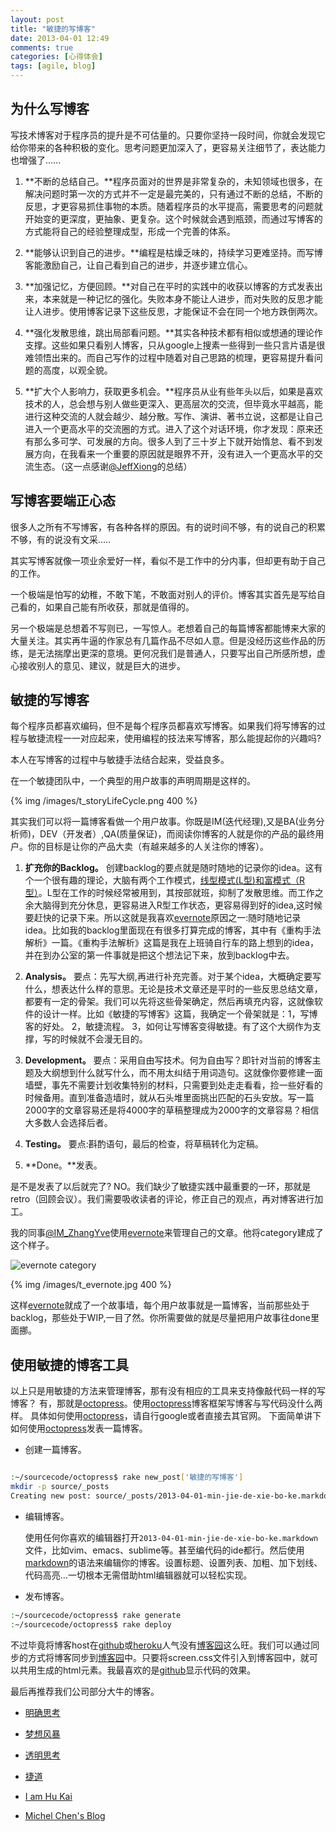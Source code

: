 ```yaml
---
layout: post
title: "敏捷的写博客"
date: 2013-04-01 12:49
comments: true
categories: [心得体会]
tags: [agile, blog] 
---
```



## 为什么写博客

写技术博客对于程序员的提升是不可估量的。只要你坚持一段时间，你就会发现它给你带来的各种积极的变化。思考问题更加深入了，更容易关注细节了，表达能力也增强了......

<!-- more -->

1. **不断的总结自己。**程序员面对的世界是非常复杂的，未知领域也很多，在解决问题时第一次的方式并不一定是最完美的，只有通过不断的总结，不断的反思，才更容易抓住事物的本质。随着程序员的水平提高，需要思考的问题就开始变的更深度，更抽象、更复杂。这个时候就会遇到瓶颈，而通过写博客的方式能将自己的经验整理成型，形成一个完善的体系。

2.  **能够认识到自己的进步。**编程是枯燥乏味的，持续学习更难坚持。而写博客能激励自己，让自己看到自己的进步，并逐步建立信心。

3. **加强记忆，方便回顾。**对自己在平时的实践中的收获以博客的方式发表出来，本来就是一种记忆的强化。失败本身不能让人进步，而对失败的反思才能让人进步。使用博客记录下这些反思，才能保证不会在同一个地方跌倒两次。

4. **强化发散思维，跳出局部看问题。**其实各种技术都有相似或想通的理论作支撑。这些如果只看别人博客，只从google上搜素一些得到一些只言片语是很难领悟出来的。而自己写作的过程中随着对自己思路的梳理，更容易提升看问题的高度，以观全貌。

5. **扩大个人影响力，获取更多机会。**程序员从业有些年头以后，如果是喜欢技术的人，总会想与别人做些更深入、更高层次的交流，但毕竟水平越高，能进行这种交流的人就会越少、越分散。写作、演讲、著书立说，这都是让自己进入一个更高水平的交流圈的方式。进入了这个对话环境，你才发现：原来还有那么多可学、可发展的方向。很多人到了三十岁上下就开始惰怠、看不到发展方向，在我看来一个重要的原因就是眼界不开，没有进入一个更高水平的交流生态。（这一点感谢[@JeffXiong](http://www.weibo.com/gigix)的总结）

## 写博客要端正心态

很多人之所有不写博客，有各种各样的原因。有的说时间不够，有的说自己的积累不够，有的说没有文采…..

其实写博客就像一项业余爱好一样，看似不是工作中的分内事，但却更有助于自己的工作。

一个极端是怕写的幼稚，不敢下笔，不敢面对别人的评价。博客其实首先是写给自己看的，如果自己能有所收获，那就是值得的。

另一个极端是总想着不写则已，一写惊人。老想着自己的每篇博客都能博来大家的大量关注。其实再牛逼的作家总有几篇作品不尽如人意。但是没经历这些作品的历练，是无法揣摩出更深的意境。更何况我们是普通人，只要写出自己所感所想，虚心接收别人的意见、建议，就是巨大的进步。

## 敏捷的写博客

每个程序员都喜欢编码，但不是每个程序员都喜欢写博客。如果我们将写博客的过程与敏捷流程一一对应起来，使用编程的技法来写博客，那么能提起你的兴趣吗?

本人在写博客的过程中与敏捷手法结合起来，受益良多。

在一个敏捷团队中，一个典型的用户故事的声明周期是这样的。

{% img /images/t_storyLifeCycle.png 400 %}

其实我们可以将一篇博客看做一个用户故事。你既是IM(迭代经理),又是BA(业务分析师)，DEV（开发者）,QA(质量保证)，而阅读你博客的人就是你的产品的最终用户。你的目标是让你的产品大卖（有越来越多的人关注你的博客）。

1. **扩充你的Backlog。** 创建backlog的要点就是随时随地的记录你的idea。这有个一个很有趣的理论，大脑有两个工作模式，[线型模式(L型)和富模式（R型）](https://right-track-wrong-train.readthedocs.org/en/latest/thinking_and_learning/pragmatic_thinking_and_learning/chp3.html)。L型在工作的时候经常被用到，其按部就班，抑制了发散思维。而工作之余大脑得到充分休息，更容易进入R型工作状态，更容易得到好的idea,这时候要赶快的记录下来。所以这就是我喜欢[evernote]原因之一:随时随地记录idea。比如我的backlog里面现在有很多打算完成的博客，其中有《重构手法解析》一篇。《重构手法解析》这篇是我在上班骑自行车的路上想到的idea，并在到办公室的第一件事就是把这个想法记下来，放到backlog中去。

2. **Analysis。** 要点：先写大纲,再进行补充完善。对于某个idea，大概确定要写什么，想表达什么样的意思。无论是技术文章还是平时的一些反思总结文章，都要有一定的骨架。我们可以先将这些骨架确定，然后再填充内容，这就像软件的设计一样。比如《敏捷的写博客》这篇，我确定一个骨架就是：1，写博客的好处。 2，敏捷流程。 3，如何让写博客变得敏捷。有了这个大纲作为支撑，写的时候就不会漫无目的。

3. **Development。** 要点：采用自由写技术。何为自由写？即针对当前的博客主题及大纲想到什么就写什么，而不用太纠结于用词造句。这就像你要修建一面墙壁，事先不需要计划收集特别的材料，只需要到处走走看看，捡一些好看的时候备用。直到准备造墙时，就从石头堆里面挑出匹配的石头安放。写一篇2000字的文章容易还是将4000字的草稿整理成为2000字的文章容易？相信大多数人会选择后者。

4. **Testing。** 要点:斟酌语句，最后的检查，将草稿转化为定稿。 

5. **Done。**发表。

是不是发表了以后就完了? NO。我们缺少了敏捷实践中最重要的一环，那就是retro（回顾会议）。我们需要吸收读者的评论，修正自己的观点，再对博客进行加工。

我的同事[@IM_ZhangYve](http://www.weibo.com/illusionking)使用[evernote]来管理自己的文章。他将category建成了这个样子。

![evernote category](http://images.cnblogs.com/cnblogs_com/huang0925/462982/o_evernote.jpg)

{% img /images/t_evernote.jpg 400 %}

这样[evernote]就成了一个故事墙，每个用户故事就是一篇博客，当前那些处于backlog，那些处于WIP,一目了然。你所需要做的就是尽量把用户故事往done里面挪。

## 使用敏捷的博客工具

以上只是用敏捷的方法来管理博客，那有没有相应的工具来支持像敲代码一样的写博客？
有，那就是[octopress]。使用[octopress]博客框架写博客与写代码没什么两样。
具体如何使用[octopress]，请自行google或者直接去其官网。
下面简单讲下如何使用[octopress]发表一篇博客。

* 创建一篇博客。

```bash

:~/sourcecode/octopress$ rake new_post['敏捷的写博客']
mkdir -p source/_posts
Creating new post: source/_posts/2013-04-01-min-jie-de-xie-bo-ke.markdown

```

* 编辑博客。

    使用任何你喜欢的编辑器打开`2013-04-01-min-jie-de-xie-bo-ke.markdown`文件，比如vim、emacs、sublime等。甚至编代码的ide都行。然后使用[markdown]的语法来编辑你的博客。设置标题、设置列表、加粗、加下划线、代码高亮…一切根本无需借助html编辑器就可以轻松实现。

* 发布博客。

```bash
:~/sourcecode/octopress$ rake generate
:~/sourcecode/octopress$ rake deploy

```

不过毕竟将博客host在[github]或[heroku]人气没有[博客园]这么旺。我们可以通过同步的方式将博客同步到[博客园]中。只要将screen.css文件引入到博客园中，就可以共用生成的html元素。我最喜欢的是[github]显示代码的效果。

最后再推荐我们公司部分大牛的博客。

* [明确思考](http://xiaopeng.me)

* [梦想风暴](http://dreamhead.blogbus.com)

* [透明思考](http://gigix.thoughtworkers.org)

* [捷道](http://agiledon.github.com/ )

* [I am Hu Kai](http://www.iamhukai.com)

* [Michel Chen's Blog](http://michael.nona.name/)


[Octopress]: http://octopress.org/
[github]: https://github.com
[博客园]: www.cnblogs.com 
[evernote]: https://evernote.com/
[heroku]: http://www.heroku.com/
[markdown]: http://daringfireball.net/projects/markdown/